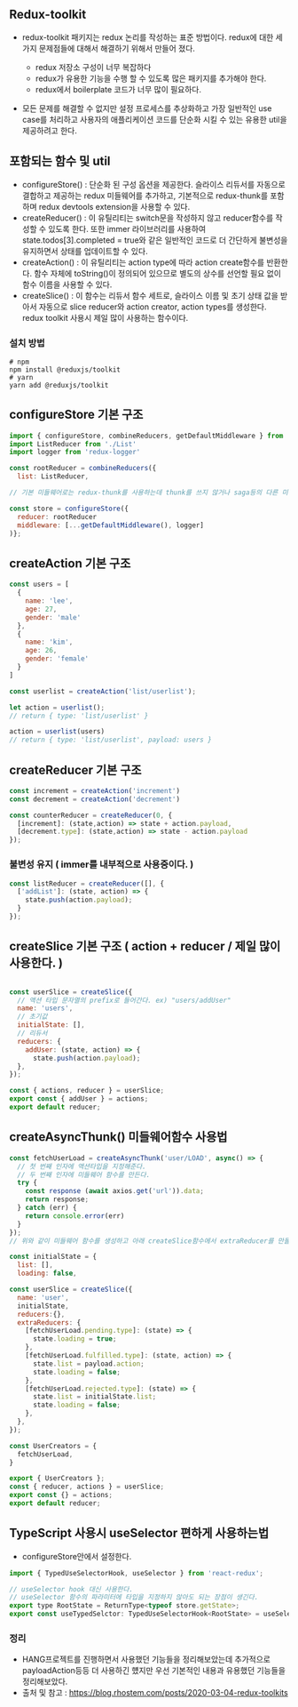 ## Redux-toolkit
- redux-toolkit 패키지는 redux 논리를 작성하는 표준 방법이다. redux에 대한 세 가지 문제점들에 대해서 해결하기 위해서 만들어 졌다.
  - redux 저장소 구성이 너무 복잡하다
  - redux가 유용한 기능을 수행 할 수 있도록 많은 패키지를 추가해야 한다.
  - redux에서 boilerplate 코드가 너무 많이 필요하다.

- 모든 문제를 해결할 수 없지만 설정 프로세스를 추상화하고 가장 일반적인 use case를 처리하고 사용자의 애플리케이션 코드를 단순화 시킬 수 있는 유용한 util을 제공하려고 한다. 

## 포함되는 함수 및 util
- configureStore() : 단순화 된 구성 옵션을 제공한다. 슬라이스 리듀서를 자동으로 결합하고 제공하는 redux 미들웨어를 추가하고, 기본적으로 redux-thunk를 포함하며 redux devtools extension을 사용할 수 있다.
- createReducer() : 이 유틸리티는 switch문을 작성하지 않고 reducer함수를 작성할 수 있도록 한다. 또한 immer 라이브러리를 사용하여 state.todos[3].completed = true와 같은 일반적인 코드로 더 간단하게 불변성을 유지하면서 상태를 업데이트할 수 있다.
- createAction() : 이 유틸리티는 action type에 따라 action create함수를 반환한다. 함수 자체에 toString()이 정의되어 있으므로 별도의 상수를 선언할 필요 없이 함수 이름을 사용할 수 있다.
- createSlice() : 이 함수는 리듀서 함수 세트로, 슬라이스 이름 및 초기 상태 값을 받아서 자동으로 slice reducer와 action creator, action types를 생성한다. redux toolkit 사용시 제일 많이 사용하는 함수이다.

### 설치 방법
```
# npm
npm install @reduxjs/toolkit
# yarn
yarn add @reduxjs/toolkit
```

## configureStore 기본 구조
```javascript
import { configureStore, combineReducers, getDefaultMiddleware } from '@reduxjs/toolkit'
import ListReducer from './List'
import logger from 'redux-logger'

const rootReducer = combineReducers({
  list: ListReducer,

// 기본 미들웨어로는 redux-thunk를 사용하는데 thunk를 쓰지 않거나 saga등의 다른 미들웨어가 필요하다면 아래와 같이 설정한다.

const store = configureStore({
  reducer: rootReducer
  middleware: [...getDefaultMiddleware(), logger]
)};
```

## createAction 기본 구조
```javascript
const users = [
  {
    name: 'lee',
    age: 27,
    gender: 'male'
  },
  {
    name: 'kim',
    age: 26,
    gender: 'female'
  }
]

const userlist = createAction('list/userlist');

let action = userlist();
// return { type: 'list/userlist' }

action = userlist(users)
// return { type: 'list/userlist', payload: users }
```

## createReducer 기본 구조
```javascript
const increment = createAction('increment')
const decrement = createAction('decrement')

const counterReducer = createReducer(0, {
  [increment]: (state,action) => state + action.payload,
  [decrement.type]: (state,action) => state - action.payload
});
```

### 불변성 유지 ( immer를 내부적으로 사용중이다. )
```javascript
const listReducer = createReducer([], {
  ['addList']: (state, action) => {
    state.push(action.payload);
  }
});
```

## createSlice 기본 구조 ( action + reducer / 제일 많이 사용한다. )
```javascript

const userSlice = createSlice({
  // 액션 타입 문자열의 prefix로 들어간다. ex) "users/addUser"
  name: 'users',
  // 초기값
  initialState: [],
  // 리듀서
  reducers: {
    addUser: (state, action) => {
      state.push(action.payload);
  },
});

const { actions, reducer } = userSlice;
export const { addUser } = actions;
export default reducer;
```

## createAsyncThunk() 미들웨어함수 사용법
```javascript
const fetchUserLoad = createAsyncThunk('user/LOAD', async() => {
  // 첫 번째 인자에 액션타입을 지정해준다.
  // 두 번째 인자에 미들웨어 함수를 만든다.
  try {
    const response (await axios.get('url')).data;
    return response;
  } catch (err) {
    return console.error(err)
  }
});
// 위와 같이 미들웨어 함수를 생성하고 아래 createSlice함수에서 extraReducer를 만들어 사용한다.

const initialState = {
  list: [],
  loading: false,

const userSlice = createSlice({
  name: 'user',
  initialState,
  reducers:{},
  extraReducers: {
    [fetchUserLoad.pending.type]: (state) => {
      state.loading = true;
    },
    [fetchUserLoad.fulfilled.type]: (state, action) => {
      state.list = payload.action;
      state.loading = false;
    },
    [fetchUserLoad.rejected.type]: (state) => {
      state.list = initialState.list;
      state.loading = false;
    },
  },
});

const UserCreators = {
  fetchUserLoad,
}

export { UserCreators };
const { reducer, actions } = userSlice;
export const {} = actions;
export default reducer;
```
## TypeScript 사용시 useSelector 편하게 사용하는법
- configureStore안에서 설정한다.
```javascript
import { TypedUseSelectorHook, useSelector } from 'react-redux';

// useSelector hook 대신 사용한다.
// useSelector 함수의 파라미터에 타입을 지정하지 않아도 되는 장점이 생긴다.
export type RootState = ReturnType<typeof store.getState>;
export const useTypedSelctor: TypedUseSelectorHook<RootState> = useSelector;
```

### 정리
- HANG프로젝트를 진행하면서 사용했던 기능들을 정리해보았는데 추가적으로 payloadAction등등 더 사용하긴 헀지만 우선 기본적인 내용과 유용했던 기능들을 정리해보았다.
- 출처 및 참고 : https://blog.rhostem.com/posts/2020-03-04-redux-toolkits
